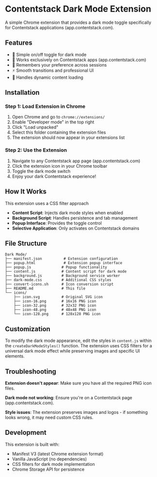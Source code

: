 # Contentstack Dark Mode Extension

A simple Chrome extension that provides a dark mode toggle specifically for Contentstack applications (app.contentstack.com).

## Features

- 🌙 Simple on/off toggle for dark mode
- 🎯 Works exclusively on Contentstack apps (app.contentstack.com)
- 💾 Remembers your preference across sessions
- ⚡ Smooth transitions and professional UI
- 🔄 Handles dynamic content loading

## Installation


### Step 1: Load Extension in Chrome

1. Open Chrome and go to `chrome://extensions/`
2. Enable "Developer mode" in the top right
3. Click "Load unpacked"
4. Select this folder containing the extension files
5. The extension should now appear in your extensions list

### Step 2: Use the Extension

1. Navigate to any Contentstack app page (app.contentstack.com)
2. Click the extension icon in your Chrome toolbar
3. Toggle the dark mode switch
4. Enjoy your dark Contentstack experience!

## How It Works

This extension uses a CSS filter approach

- **Content Script**: Injects dark mode styles when enabled
- **Background Script**: Handles persistence and tab management
- **Popup Interface**: Provides the toggle control
- **Selective Application**: Only activates on Contentstack domains

## File Structure

```
Dark Mode/
├── manifest.json          # Extension configuration
├── popup.html             # Extension popup interface
├── popup.js              # Popup functionality
├── content.js            # Content script for dark mode
├── background.js         # Background service worker
├── dark-mode.css         # Additional CSS styles
├── convert-icons.sh      # Icon conversion script
├── README.md             # This file
└── icons/
    ├── icon.svg          # Original SVG icon
    ├── icon-16.png       # 16x16 PNG icon
    ├── icon-32.png       # 32x32 PNG icon
    ├── icon-48.png       # 48x48 PNG icon
    └── icon-128.png      # 128x128 PNG icon
```

## Customization

To modify the dark mode appearance, edit the styles in `content.js` within the `createDarkModeStyles()` function. The extension uses CSS filters for a universal dark mode effect while preserving images and specific UI elements.

## Troubleshooting

**Extension doesn't appear**: Make sure you have all the required PNG icon files.

**Dark mode not working**: Ensure you're on a Contentstack page (app.contentstack.com).

**Style issues**: The extension preserves images and logos - if something looks wrong, it may need custom CSS rules.

## Development

This extension is built with:
- Manifest V3 (latest Chrome extension format)
- Vanilla JavaScript (no dependencies)
- CSS filters for dark mode implementation
- Chrome Storage API for persistence
